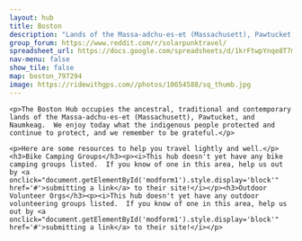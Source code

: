 ```yaml
---
layout: hub
title: Boston
description: "Lands of the Massa-adchu-es-et (Massachusett), Pawtucket, and Naumkeag"
group_forum: https://www.reddit.com/r/solarpunktravel/
spreadsheet_url: https://docs.google.com/spreadsheets/d/1krFtwpYnqe8T7mCaAVJzsqxe_CYDAIbQKwoLMMPZc3k/gviz/tq?tqx=out:json&sheet=boston
nav-menu: false
show_tile: false
map: boston_797294
image: https://ridewithgps.com//photos/10654588/sq_thumb.jpg
---
```


    <p>The Boston Hub occupies the ancestral, traditional and contemporary lands of the Massa-adchu-es-et (Massachusett), Pawtucket, and Naumkeag.  We enjoy today what the indigenous people protected and continue to protect, and we remember to be grateful.</p>

    <p>Here are some resources to help you travel lightly and well.</p>
    <h3>Bike Camping Groups</h3><p><i>This hub doesn't yet have any bike camping groups listed.  If you know of one in this area, help us out by <a onclick="document.getElementById('modform1').style.display='block'" href='#'>submitting a link</a> to their site!</i></p><h3>Outdoor Volunteer Orgs</h3><p><i>This hub doesn't yet have any outdoor volunteering groups listed.  If you know of one in this area, help us out by <a onclick="document.getElementById('modform1').style.display='block'" href='#'>submitting a link</a> to their site!</i></p>
